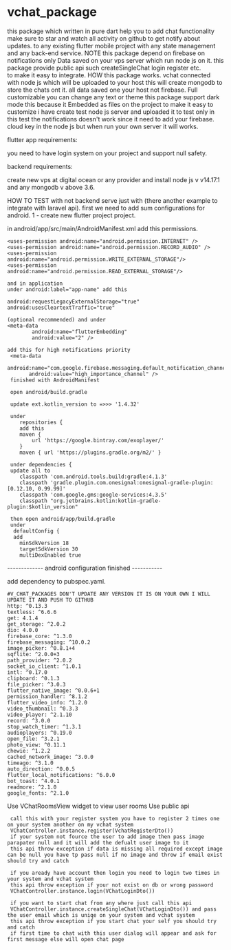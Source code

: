 # vchat_package
this package which written in pure dart help you to add chat functionality  
make sure to star and watch all activity on github to get notify about updates. 
to any existing flutter mobile project with any state management and any back-end service. 
NOTE this package depend on firebase on notifications only Data saved on your vps server which run node js on it. 
this package provide public api such createSingleChat login register etc.  
to make it easy to integrate. 
HOW this package works. 
vchat connected with node js which will be uploaded to your host this will create mongodb to store the chats ont it. 
all data saved one your host not firebase. 
Full customizable you can change  any text or theme this package support dark mode this because it Embedded as files on the project to make it easy to customize
i have create test node js server and uploaded it to test only in this test the notifications doesn't work since it need to add your firebase. 
cloud key in the node js but when run your own server it will works. 

flutter app requirements:  

you need to have login system on your project and support null safety. 

backend requirements:

create new vps at digital ocean or any provider and install node js v v14.17.1 and any mongodb v above 3.6. 

HOW TO TEST with not backend serve just with  (there another example to integrate with laravel api). 
first we need to add sum configurations for android. 
1 - create new flutter project project. 

in android/app/src/main/AndroidManifest.xml add this permissions. 

    <uses-permission android:name="android.permission.INTERNET" />
    <uses-permission android:name="android.permission.RECORD_AUDIO" />
    <uses-permission android:name="android.permission.WRITE_EXTERNAL_STORAGE"/>
    <uses-permission android:name="android.permission.READ_EXTERNAL_STORAGE"/>

    and in application
    under android:label="app-name" add this 
    
    android:requestLegacyExternalStorage="true"
    android:usesCleartextTraffic="true"
    
    (optional recommended) and under
    <meta-data
            android:name="flutterEmbedding"
            android:value="2" />

    add this for high notifications priority
     <meta-data
           android:name="com.google.firebase.messaging.default_notification_channel_id"
           android:value="high_importance_channel" />
     finished with AndroidManifest      
     
     open android/build.gradle
     
     update ext.kotlin_version to =>>> '1.4.32'
     
     under 
        repositories { 
        add this 
        maven {
            url 'https://google.bintray.com/exoplayer/'
        }
        maven { url 'https://plugins.gradle.org/m2/' }
        
     under dependencies {
     update all to  
        classpath 'com.android.tools.build:gradle:4.1.3'
        classpath 'gradle.plugin.com.onesignal:onesignal-gradle-plugin:[0.12.10, 0.99.99]'
        classpath 'com.google.gms:google-services:4.3.5'
        classpath "org.jetbrains.kotlin:kotlin-gradle-plugin:$kotlin_version"
        
     then open android/app/build.gradle  
     under 
      defaultConfig {
      add 
        minSdkVersion 18
        targetSdkVersion 30
        multiDexEnabled true 
        
  -------------   android configuration finished   -----------  
  
  add dependency to pubspec.yaml. 
  ```
  #V_CHAT_PACKAGES DON'T UPDATE ANY VERSION IT IS ON YOUR OWN I WILL UPDATE IT AND PUSH TO GITHUB
  http: ^0.13.3
  textless: ^6.6.6
  get: 4.1.4
  get_storage: ^2.0.2
  dio: 4.0.0
  firebase_core: ^1.3.0
  firebase_messaging: ^10.0.2
  image_picker: ^0.8.1+4
  sqflite: ^2.0.0+3
  path_provider: ^2.0.2
  socket_io_client: ^1.0.1
  intl: ^0.17.0
  clipboard: ^0.1.3
  file_picker: ^3.0.3
  flutter_native_image: ^0.0.6+1
  permission_handler: ^8.1.2
  flutter_video_info: ^1.2.0
  video_thumbnail: ^0.3.3
  video_player: ^2.1.10
  record: ^3.0.0
  stop_watch_timer: ^1.3.1
  audioplayers: ^0.19.0
  open_file: ^3.2.1
  photo_view: ^0.11.1
  chewie: ^1.2.2
  cached_network_image: ^3.0.0
  timeago: ^3.1.0
  auto_direction: ^0.0.5
  flutter_local_notifications: ^6.0.0
  bot_toast: ^4.0.1
  readmore: ^2.1.0
  google_fonts: ^2.1.0
  ```
Use VChatRoomsView widget to view user rooms 
Use public api 
```
 call this with your register system you have to register 2 times one on your system another on my vchat system
 VChatController.instance.register(VchatRegisterDto())
 if your system not fource the user to add image then pass image parapater null and it will add the defualt user image to it
 this api throw exception if data is missing all required except image can be null you have tp pass null if no image and throw if email exist  should try and catch 

 if you aready have account then login you need to login two times in your system and vchat system 
 this api throw exception if your not exist on db or wrong password 
 VChatController.instance.login(VChatLoginDto())

 if you want to start chat from any where just call this api 
 VChatController.instance.createSingleChat(VChatLoginDto()) and pass the user email which is uniqe on your system and vchat system 
 this api throw exception if you start chat your self you should try and catch 
 if first time to chat with this user dialog will appear and ask for first message else will open chat page 
 

```